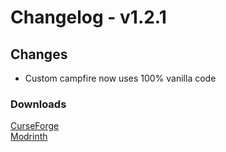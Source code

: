# Changelog - v1.2.1

## Changes
- Custom campfire now uses 100% vanilla code

### Downloads
[CurseForge](https://www.curseforge.com/minecraft/mc-mods/nemos-campfires) <br>
[Modrinth](https://modrinth.com/mod/nemos-campfires)